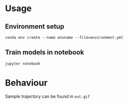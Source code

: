 # Usage

## Environment setup

```
conda env create --name envname --file=environment.yml
```
## Train models in notebook

```
jupyter notebook
```

# Behaviour

Sample trajectory can be found in ```out.gif```
